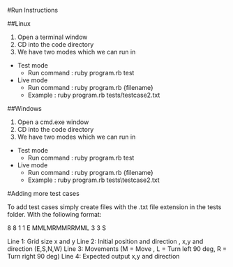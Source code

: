 #Run Instructions

##Linux

1. Open a terminal window
2. CD into the code directory
3. We have two modes which we can run in
  * Test mode
    * Run command : ruby program.rb test
  * Live mode
    * Run command : ruby program.rb {filename}
    * Example : ruby program.rb tests/testcase2.txt

##Windows

1. Open a cmd.exe window
2. CD into the code directory
3. We have two modes which we can run in
  * Test mode
    * Run command : ruby program.rb test
  * Live mode
    * Run command : ruby program.rb {filename}
    * Example : ruby program.rb tests\testcase2.txt

#Adding more test cases

To add test cases simply create files with the .txt file extension in the tests folder. With the following format:

8 8
1 1 E
MMLMRMMRRMML
3 3 S

Line 1: Grid size x and y
Line 2: Initial position and direction , x,y and direction (E,S,N,W)
Line 3: Movements (M = Move , L = Turn left 90 deg, R = Turn right 90 deg)
Line 4: Expected output x,y and direction 
